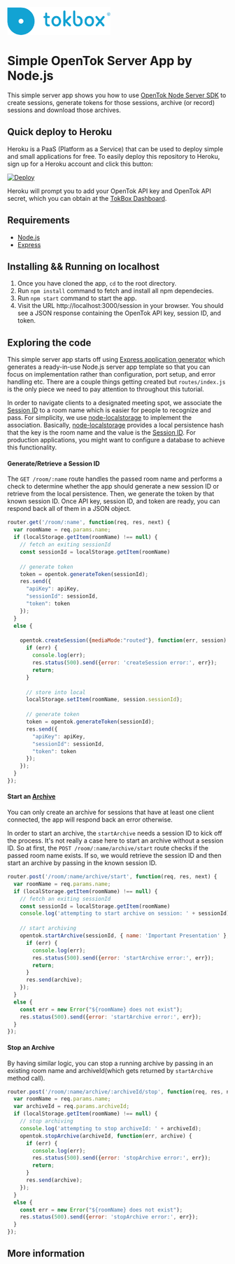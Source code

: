 ![logo](./tokbox-logo.png)

# Simple OpenTok Server App by Node.js

This simple server app shows you how to use [OpenTok Node Server SDK](https://tokbox.com/developer/sdks/node/) to create sessions, generate tokens for those sessions, archive (or record) sessions and download those archives.

## Quick deploy to Heroku

Heroku is a PaaS (Platform as a Service) that can be used to deploy simple and small applications for free. To easily deploy this repository to Heroku, sign up for a Heroku account and click this button:

<a href="https://heroku.com/deploy?template=https://github.com/opentok/learning-opentok-node/tree/update-rest-endpoints" target="_blank">
<img src="https://www.herokucdn.com/deploy/button.png" alt="Deploy">
</a>

Heroku will prompt you to add your OpenTok API key and OpenTok API secret, which you can
obtain at the [TokBox Dashboard](https://dashboard.tokbox.com/keys).

## Requirements

- [Node.js](https://nodejs.org/)
- [Express](https://expressjs.com/)

## Installing && Running on localhost

  1. Once you have cloned the app, `cd` to the root directory.
  2. Run `npm install` command to fetch and install all npm dependecies.
  3. Run `npm start` command to start the app.
  4. Visit the URL http://localhost:3000/session in your browser. You should see a JSON response containing the OpenTok API key, session ID, and token.

## Exploring the code 

This simple server app starts off using [Express application generator](https://expressjs.com/en/starter/generator.html) which generates a ready-in-use Node.js server app template so that you can focus on implementation rather than configuration, port setup, and error handling etc. There are a couple things getting created but `routes/index.js` is the only piece we need to pay attention to throughout this tutorial.

In order to navigate clients to a designated meeting spot, we associate the [Session ID](https://tokbox.com/developer/guides/basics/#sessions) to a room name which is easier for people to recognize and pass. For simplicity, we use [node-localstorage](https://www.npmjs.com/package/node-localstorage) to implement the association. Basically, [node-localstorage](https://www.npmjs.com/package/node-localstorage) provides a local persistence hash that the key is the room name and the value is the [Session ID](https://tokbox.com/developer/guides/basics/#sessions). For production applications, you might want to configure a database to achieve this functionality.
<br>

#### Generate/Retrieve a Session ID

The `GET /room/:name` route handles the passed room name and performs a check to determine whether the app should generate a new session ID or retrieve from the local persistence. Then, we generate the token by that known session ID. Once API key, session ID, and token are ready, you can respond back all of them in a JSON object.

```javascript
router.get('/room/:name', function(req, res, next) {
  var roomName = req.params.name;
  if (localStorage.getItem(roomName) !== null) {
    // fetch an exiting sessionId
    const sessionId = localStorage.getItem(roomName)

    // generate token
    token = opentok.generateToken(sessionId);
    res.send({
      "apiKey": apiKey,
      "sessionId": sessionId,
      "token": token
    });
  }
  else {

    opentok.createSession({mediaMode:"routed"}, function(err, session) {
      if (err) {
        console.log(err);
        res.status(500).send({error: 'createSession error:', err});
        return;
      }

      // store into local
      localStorage.setItem(roomName, session.sessionId);
      
      // generate token
      token = opentok.generateToken(sessionId);
      res.send({
        "apiKey": apiKey,
        "sessionId": sessionId,
        "token": token
      });
    });
  }
});
```

#### Start an [Archive](https://tokbox.com/developer/guides/archiving/)

You can only create an archive for sessions that have at least one client connected, the app will respond back an error otherwise. 

In order to start an archive, the `startArchive` needs a session ID to kick off the process. It's not really a case here to start an archive without a session ID. So at first, the `POST /room/:name/archive/start` route checks if the passed room name exists. If so, we would retrieve the session ID and then start an archive by passing in the known session ID.

```javascript
router.post('/room/:name/archive/start', function(req, res, next) {
  var roomName = req.params.name;
  if (localStorage.getItem(roomName) !== null) {
    // fetch an exiting sessionId
    const sessionId = localStorage.getItem(roomName)
    console.log('attempting to start archive on session: ' + sessionId);

    // start archiving
    opentok.startArchive(sessionId, { name: 'Important Presentation' }, function(err, archive) {
      if (err) {
        console.log(err);
        res.status(500).send({error: 'startArchive error:', err});
        return;
      }
      res.send(archive);
    });
  }
  else {
    const err = new Error("${roomName} does not exist");
    res.status(500).send({error: 'startArchive error:', err});
  }
});
```

#### Stop an Archive

By having similar logic, you can stop a running archive by passing in an existing room name and archiveId(which gets returned by `startArchive` method call).

```javascript
router.post('/room/:name/archive/:archiveId/stop', function(req, res, next) {
  var roomName = req.params.name;
  var archiveId = req.params.archiveId;
  if (localStorage.getItem(roomName) !== null) {
    // stop archiving
    console.log('attempting to stop archiveId: ' + archiveId);
    opentok.stopArchive(archiveId, function(err, archive) {
      if (err) {
        console.log(err);
        res.status(500).send({error: 'stopArchive error:', err});
        return;
      }
      res.send(archive);
    });
  }
  else {
    const err = new Error("${roomName} does not exist");
    res.status(500).send({error: 'stopArchive error:', err});
  }
});
```

## More information
